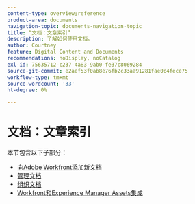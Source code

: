 ```yaml
---
content-type: overview;reference
product-area: documents
navigation-topic: documents-navigation-topic
title: “文档：文章索引”
description: 了解如何使用文档。
author: Courtney
feature: Digital Content and Documents
recommendations: noDisplay, noCatalog
exl-id: 75635712-c237-4a83-9ab0-fe37c8069284
source-git-commit: e2aef53f0ab8e76fb2c33aa91281fae0c4fece75
workflow-type: tm+mt
source-wordcount: '33'
ht-degree: 0%

---
```


# 文档：文章索引

<!-- Audited: 1/2024 -->

本节包含以下子部分：

* [向Adobe Workfront添加新文档](../documents/adding-documents-to-workfront/add-new-documents-to-workfront.md)
* [管理文档](../documents/managing-documents/manage-documents.md)
* [组织文档](../documents/organizing-documents/organize-documents.md)
* [Workfront和Experience Manager Assets集成](../documents/workfront-and-experience-manager-integrations/wf-experience-manager-integrations.md)
